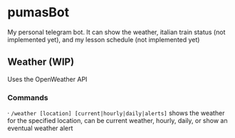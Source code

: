 # pumasBot
My personal telegram bot.
It can show the weather, italian train status (not implemented yet), 
and my lesson schedule (not implemented yet) 

## Weather (WIP)
Uses the OpenWeather API

### Commands
· `/weather [location] [current|hourly|daily|alerts]` shows the weather for the specified location, 
can be current weather, hourly, daily, or show an eventual weather alert

